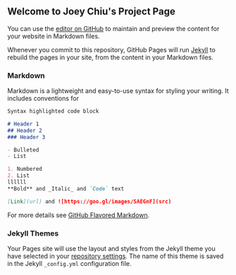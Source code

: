## Welcome to Joey Chiu's Project Page 

You can use the [editor on GitHub](https://github.com/Phantasmiic/joeychiu.github.io/edit/master/README.md) to maintain and preview the content for your website in Markdown files.

Whenever you commit to this repository, GitHub Pages will run [Jekyll](https://jekyllrb.com/) to rebuild the pages in your site, from the content in your Markdown files.

### Markdown

Markdown is a lightweight and easy-to-use syntax for styling your writing. It includes conventions for

```markdown
Syntax highlighted code block

# Header 1
## Header 2
### Header 3

- Bulleted
- List

1. Numbered
2. List
llllll
**Bold** and _Italic_ and `Code` text

[Link](url) and ![https://goo.gl/images/SAEGnF](src)
```

For more details see [GitHub Flavored Markdown](https://guides.github.com/features/mastering-markdown/).

### Jekyll Themes

Your Pages site will use the layout and styles from the Jekyll theme you have selected in your [repository settings](https://github.com/Phantasmiic/joeychiu.github.io/settings). The name of this theme is saved in the Jekyll `_config.yml` configuration file.

